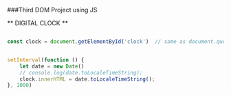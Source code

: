 ###Third DOM Project using JS

** DIGITAL CLOCK **

```javascript

const clock = document.getElementById('clock')  // same as document.querySelector(#clock)


setInterval(function () {
    let date = new Date()
    // console.log(date.toLocaleTimeString);
    clock.innerHTML = date.toLocaleTimeString();
}, 1000)
